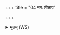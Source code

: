 +++
title = "04 नमः शीताय"

+++
<details><summary>मूलम् (WS)</summary>

नमः शीताय तक्मने नमो रूराय कृण्मो वयं ते ।  
योन्येद्युरुभयद्युश्चरन्ति तृतीयकाय नमो अस्तु तक्मने ॥ ॥ ४ ॥
</details>